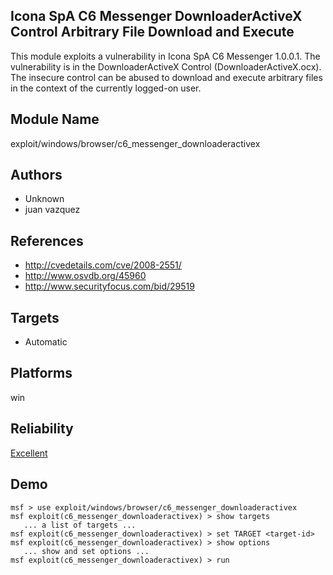 ## Icona SpA C6 Messenger DownloaderActiveX Control Arbitrary File Download and Execute

This module exploits a vulnerability in Icona SpA C6 
Messenger 1.0.0.1. The vulnerability is in the 
DownloaderActiveX Control (DownloaderActiveX.ocx). The 
insecure control can be abused to download and execute 
arbitrary files in the context of the currently logged-on 
user.


## Module Name
exploit/windows/browser/c6_messenger_downloaderactivex

## Authors
* Unknown
* juan vazquez


## References
* http://cvedetails.com/cve/2008-2551/
* http://www.osvdb.org/45960
* http://www.securityfocus.com/bid/29519



## Targets
* Automatic


## Platforms
win

## Reliability
[Excellent](https://github.com/rapid7/metasploit-framework/wiki/Exploit-Ranking)

## Demo

```
msf > use exploit/windows/browser/c6_messenger_downloaderactivex
msf exploit(c6_messenger_downloaderactivex) > show targets
   ... a list of targets ...
msf exploit(c6_messenger_downloaderactivex) > set TARGET <target-id>
msf exploit(c6_messenger_downloaderactivex) > show options
   ... show and set options ...
msf exploit(c6_messenger_downloaderactivex) > run
```
    
    